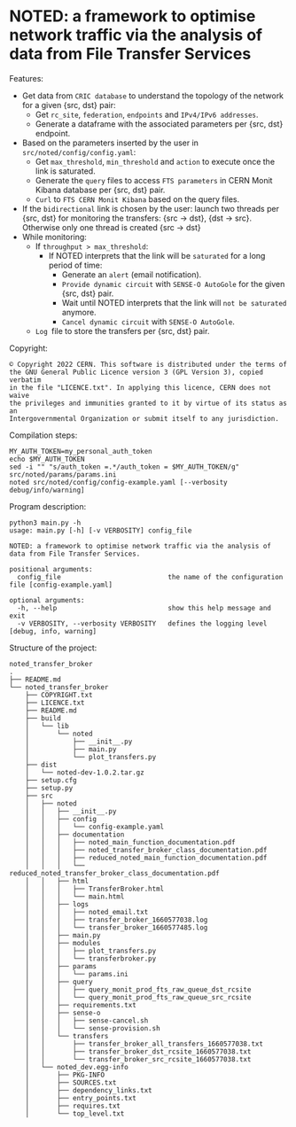 # NOTED: a framework to optimise network traffic via the analysis of data from File Transfer Services

Features:

- Get data from `CRIC database` to understand the topology of the network for a given {src, dst} pair:
    - Get `rc_site`, `federation`, `endpoints` and `IPv4/IPv6 addresses`.
    - Generate a dataframe with the associated parameters per {src, dst} endpoint.
- Based on the parameters inserted by the user in `src/noted/config/config.yaml`:
    - Get `max_threshold`, `min_threshold` and `action` to execute once the link is saturated.
    - Generate the `query` files to access `FTS parameters` in CERN Monit Kibana database per {src, dst} pair.
    - `Curl` to `FTS CERN Monit Kibana` based on the query files.
- If the `bidirectional` link is chosen by the user: launch two threads per {src, dst} for monitoring the transfers: {src -> dst}, {dst -> src}. Otherwise only one thread is created {src -> dst}
- While monitoring:
    - If `throughput > max_threshold`: 
        - If NOTED interprets that the link will be `saturated` for a long period of time: 
            - Generate an `alert` (email notification).
            - `Provide dynamic circuit` with `SENSE-O AutoGole` for the given {src, dst} pair.
            - Wait until NOTED interprets that the link will `not be saturated` anymore.
            - `Cancel dynamic circuit` with `SENSE-O AutoGole`.
    - `Log `file to store the transfers per {src, dst} pair.

Copyright:
```
© Copyright 2022 CERN. This software is distributed under the terms of 
the GNU General Public Licence version 3 (GPL Version 3), copied verbatim 
in the file "LICENCE.txt". In applying this licence, CERN does not waive 
the privileges and immunities granted to it by virtue of its status as an 
Intergovernmental Organization or submit itself to any jurisdiction.
```

Compilation steps:
```
MY_AUTH_TOKEN=my_personal_auth_token
echo $MY_AUTH_TOKEN
sed -i "" "s/auth_token =.*/auth_token = $MY_AUTH_TOKEN/g" src/noted/params/params.ini
noted src/noted/config/config-example.yaml [--verbosity debug/info/warning]
```

Program description:
```
python3 main.py -h
usage: main.py [-h] [-v VERBOSITY] config_file

NOTED: a framework to optimise network traffic via the analysis of data from File Transfer Services.

positional arguments:
  config_file                           the name of the configuration file [config-example.yaml]

optional arguments:
  -h, --help                            show this help message and exit
  -v VERBOSITY, --verbosity VERBOSITY   defines the logging level [debug, info, warning]
```

Structure of the project:
```
noted_transfer_broker
.
├── README.md
└── noted_transfer_broker
    ├── COPYRIGHT.txt
    ├── LICENCE.txt
    ├── README.md
    ├── build
    │   └── lib
    │       └── noted
    │           ├── __init__.py
    │           ├── main.py
    │           └── plot_transfers.py
    ├── dist
    │   └── noted-dev-1.0.2.tar.gz
    ├── setup.cfg
    ├── setup.py
    ├── src
    │   ├── noted
    │   │   ├── __init__.py
    │   │   ├── config
    │   │   │   └── config-example.yaml
    │   │   ├── documentation
    │   │   │   ├── noted_main_function_documentation.pdf
    │   │   │   ├── noted_transfer_broker_class_documentation.pdf
    │   │   │   ├── reduced_noted_main_function_documentation.pdf
    │   │   │   └── reduced_noted_transfer_broker_class_documentation.pdf
    │   │   ├── html
    │   │   │   ├── TransferBroker.html
    │   │   │   └── main.html
    │   │   ├── logs
    │   │   │   ├── noted_email.txt
    │   │   │   ├── transfer_broker_1660577038.log
    │   │   │   └── transfer_broker_1660577485.log
    │   │   ├── main.py
    │   │   ├── modules
    │   │   │   ├── plot_transfers.py
    │   │   │   └── transferbroker.py
    │   │   ├── params
    │   │   │   └── params.ini
    │   │   ├── query
    │   │   │   ├── query_monit_prod_fts_raw_queue_dst_rcsite
    │   │   │   └── query_monit_prod_fts_raw_queue_src_rcsite
    │   │   ├── requirements.txt
    │   │   ├── sense-o
    │   │   │   ├── sense-cancel.sh
    │   │   │   └── sense-provision.sh
    │   │   └── transfers
    │   │       ├── transfer_broker_all_transfers_1660577038.txt
    │   │       ├── transfer_broker_dst_rcsite_1660577038.txt
    │   │       └── transfer_broker_src_rcsite_1660577038.txt
    │   └── noted_dev.egg-info
    │       ├── PKG-INFO
    │       ├── SOURCES.txt
    │       ├── dependency_links.txt
    │       ├── entry_points.txt
    │       ├── requires.txt
    │       └── top_level.txt
```
